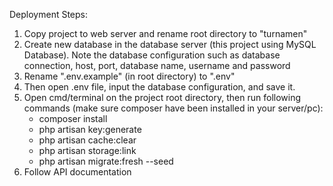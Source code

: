 Deployment Steps:

1. Copy project to web server and rename root directory to "turnamen"
2. Create new database in the database server (this project using MySQL Database). Note the database configuration such as database connection, host, port, database name, username and password
3. Rename ".env.example" (in root directory) to ".env"
4. Then open .env file, input the database configuration, and save it.
5. Open cmd/terminal on the project root directory, then run following commands (make sure composer have been installed in your server/pc):
    - composer install
    - php artisan key:generate
    - php artisan cache:clear
    - php artisan storage:link
    - php artisan migrate:fresh --seed
6. Follow API documentation
